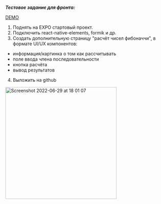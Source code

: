 ***Тестовое задание для фронта:***

[DEMO](https://youtube.com/shorts/pn07pNT0tl4?feature=share)

1. Поднять на EXPO стартовый проект.
2. Подключить react-native-elements, formik и др.
3. Создать дополнительную страницу
"расчёт чисел фибоначчи",
в формате UI/UX компонентов:
- информация/картинка о том как рассчитывать
- поле ввода члена последовательности
- кнопка расчёта
- вывод результатов
4. Выложить на github

<img width="348" alt="Screenshot 2022-06-29 at 18 01 07" src="https://user-images.githubusercontent.com/73043804/176469647-085d7cad-24a1-4ae9-b737-9c606e1a0ba3.png">
